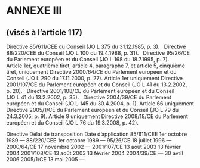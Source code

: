 # ANNEXE III

## (visés à l’article 117)

Directive 85/611/CEE du Conseil (JO L 375 du 31.12.1985, p. 3).   Directive 88/220/CEE du Conseil (JO L 100 du 19.4.1988, p. 31).   Directive 95/26/CE du Parlement européen et du Conseil (JO L 168 du 18.7.1995, p. 7). Article 1er, quatrième tiret, article 4, paragraphe 7, et article 5, cinquième tiret, uniquement Directive 2000/64/CE du Parlement européen et du Conseil (JO L 290 du 17.11.2000, p. 27). Article 1er uniquement Directive 2001/107/CE du Parlement européen et du Conseil (JO L 41 du 13.2.2002, p. 20).   Directive 2001/108/CE du Parlement européen et du Conseil (JO L 41 du 13.2.2002, p. 35).   Directive 2004/39/CE du Parlement européen et du Conseil (JO L 145 du 30.4.2004, p. 1). Article 66 uniquement Directive 2005/1/CE du Parlement européen et du Conseil (JO L 79 du 24.3.2005, p. 9). Article 9 uniquement Directive 2008/18/CE du Parlement européen et du Conseil (JO L 76 du 19.3.2008, p. 42).  

Directive Délai de transposition Date d’application 85/611/CEE 1er octobre 1989 — 88/220/CEE 1er octobre 1989 — 95/26/CE 18 juillet 1996 — 2000/64/CE 17 novembre 2002 — 2001/107/CE 13 août 2003 13 février 2004 2001/108/CE 13 août 2003 13 février 2004 2004/39/CE — 30 avril 2006 2005/1/CE 13 mai 2005 —